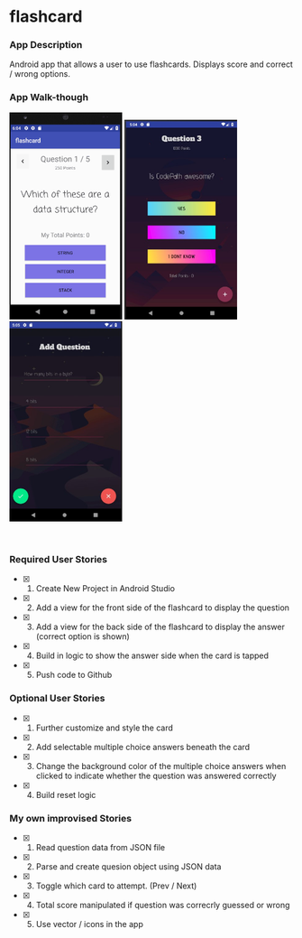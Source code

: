 # flashcard

### App Description
Android app that allows a user to use flashcards. Displays score and correct / wrong options.

### App Walk-though
<p float="left">
  <img src="https://github.com/sanderhelleso/flashcard/blob/master/app/flashcard.gif" alt="app gif" width=200>
  <img src="https://github.com/sanderhelleso/flashcard/blob/master/app/codepath1.jpg" alt="app gif" width=200>
  <img src="https://github.com/sanderhelleso/flashcard/blob/master/app/codepath2.jpg" alt="app gif" width=200>
</p>
<br>

### Required User Stories
- [X] 1. Create New Project in Android Studio
- [X] 2. Add a view for the front side of the flashcard to display the question
- [X] 3. Add a view for the back side of the flashcard to display the answer (correct option is shown)
- [X] 4. Build in logic to show the answer side when the card is tapped
- [X] 5. Push code to Github

### Optional User Stories
- [X] 1. Further customize and style the card
- [X] 2. Add selectable multiple choice answers beneath the card
- [X] 3. Change the background color of the multiple choice answers when clicked to indicate whether the question was answered correctly
- [X] 4. Build reset logic

### My own improvised Stories
- [X] 1. Read question data from JSON file
- [x] 2. Parse and create quesion object using JSON data
- [x] 3. Toggle which card to attempt. (Prev / Next)
- [x] 4. Total score manipulated if question was correcrly guessed or wrong
- [x] 5. Use vector / icons in the app

